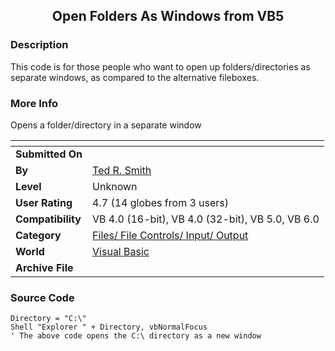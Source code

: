 ﻿<div align="center">

## Open Folders As Windows from VB5


</div>

### Description

This code is for those people who want to open up folders/directories as separate windows, as compared to the alternative fileboxes.
 
### More Info
 
Opens a folder/directory in a separate window


<span>             |<span>
---                |---
**Submitted On**   |
**By**             |[Ted R\. Smith](https://github.com/Planet-Source-Code/PSCIndex/blob/master/ByAuthor/ted-r-smith.md)
**Level**          |Unknown
**User Rating**    |4.7 (14 globes from 3 users)
**Compatibility**  |VB 4\.0 \(16\-bit\), VB 4\.0 \(32\-bit\), VB 5\.0, VB 6\.0
**Category**       |[Files/ File Controls/ Input/ Output](https://github.com/Planet-Source-Code/PSCIndex/blob/master/ByCategory/files-file-controls-input-output__1-3.md)
**World**          |[Visual Basic](https://github.com/Planet-Source-Code/PSCIndex/blob/master/ByWorld/visual-basic.md)
**Archive File**   |[](https://github.com/Planet-Source-Code/ted-r-smith-open-folders-as-windows-from-vb5__1-1051/archive/master.zip)





### Source Code

```
Directory = "C:\"
Shell "Explorer " + Directory, vbNormalFocus
' The above code opens the C:\ directory as a new window
```

